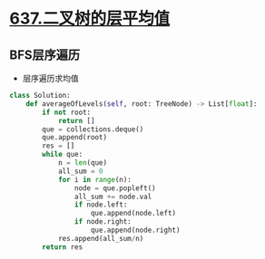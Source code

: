 # [637.二叉树的层平均值](https://leetcode-cn.com/problems/average-of-levels-in-binary-tree/)

## BFS层序遍历
+ 层序遍历求均值

``` python
class Solution:
    def averageOfLevels(self, root: TreeNode) -> List[float]:
        if not root:
            return []
        que = collections.deque()
        que.append(root)
        res = []
        while que:
            n = len(que)
            all_sum = 0
            for i in range(n):
                node = que.popleft()
                all_sum += node.val
                if node.left:
                    que.append(node.left)
                if node.right:
                    que.append(node.right)
            res.append(all_sum/n)
        return res
```